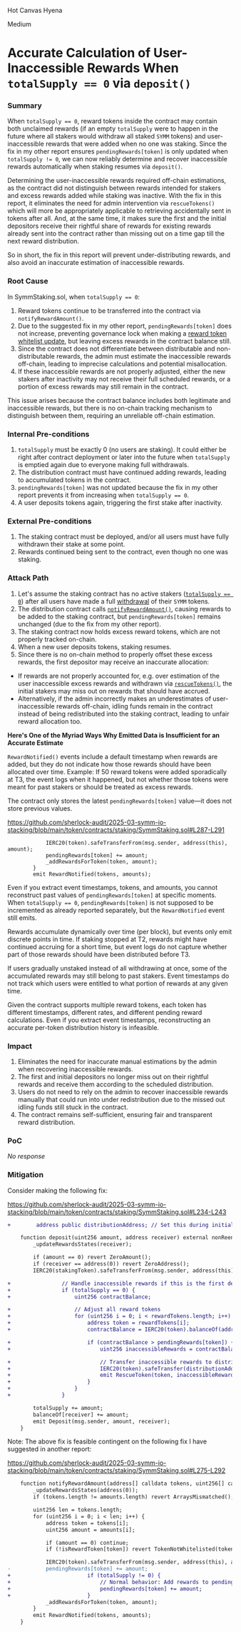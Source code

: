 Hot Canvas Hyena

Medium

# Accurate Calculation of User-Inaccessible Rewards When `totalSupply == 0` via `deposit()`

### Summary

When `totalSupply == 0`, reward tokens inside the contract may contain both unclaimed rewards (if an empty `totalSupply` were to happen in the future where all stakers would withdraw all staked `SYMM` tokens) and user-inaccessible rewards that were added when no one was staking. Since the fix in my other report ensures `pendingRewards[token]` is only updated when `totalSupply != 0`, we can now reliably determine and recover inaccessible rewards automatically when staking resumes via `deposit()`.

Determining the user-inaccessible rewards required off-chain estimations, as the contract did not distinguish between rewards intended for stakers and excess rewards added while staking was inactive. With the fix in this report, it eliminates the need for admin intervention via `rescueTokens()` which will more be appropriately applicable to retrieving accidentally sent in tokens after all. And, at the same time, it makes sure the first and the initial depositors receive their rightful share of rewards for existing rewards already sent into the contract rather than missing out on a time gap till the next reward distribution. 

So in short, the fix in this report will prevent under-distributing rewards, and also avoid an inaccurate estimation of inaccessible rewards.

### Root Cause

In SymmStaking.sol, when `totalSupply == 0`:

1. Reward tokens continue to be transferred into the contract via `notifyRewardAmount()`.
2. Due to the suggested fix in my other report, `pendingRewards[token]` does not increase, preventing governance lock when making a [reward token whitelist update](https://github.com/sherlock-audit/2025-03-symm-io-stacking/blob/main/token/contracts/staking/SymmStaking.sol#L320), but leaving excess rewards in the contract balance still.
3. Since the contract does not differentiate between distributable and non-distributable rewards, the admin must estimate the inaccessible rewards off-chain, leading to imprecise calculations and potential misallocation.
4. If these inaccessible rewards are not properly adjusted, either the new stakers after inactivity may not receive their full scheduled rewards, or a portion of excess rewards may still remain in the contract.

This issue arises because the contract balance includes both legitimate and inaccessible rewards, but there is no on-chain tracking mechanism to distinguish between them, requiring an unreliable off-chain estimation.

### Internal Pre-conditions

1. `totalSupply` must be exactly 0 (no users are staking). It could either be right after contract deployment or later into the future when `totalSupply` is emptied again due to everyone making full withdrawals.
2. The distribution contract must have continued adding rewards, leading to accumulated tokens in the contract.
3. `pendingRewards[token]` was not updated because the fix in my other report prevents it from increasing when `totalSupply == 0`.
4. A user deposits tokens again, triggering the first stake after inactivity.

### External Pre-conditions

1. The staking contract must be deployed, and/or all users must have fully withdrawn their stake at some point.
2. Rewards continued being sent to the contract, even though no one was staking.

### Attack Path

1. Let's assume the staking contract has no active stakers ([`totalSupply == 0`](https://github.com/sherlock-audit/2025-03-symm-io-stacking/blob/main/token/contracts/staking/SymmStaking.sol#L240)) after all users have made a full [withdrawal](https://github.com/sherlock-audit/2025-03-symm-io-stacking/blob/main/token/contracts/staking/SymmStaking.sol#L257) of their `SYMM` tokens.
2. The distribution contract calls [`notifyRewardAmount()`](https://github.com/sherlock-audit/2025-03-symm-io-stacking/blob/main/token/contracts/staking/SymmStaking.sol#L275-L292), causing rewards to be added to the staking contract, but `pendingRewards[token]` remains unchanged (due to the fix from my other report).
3. The staking contract now holds excess reward tokens, which are not properly tracked on-chain.
4. When a new user deposits tokens, staking resumes.
5. Since there is no on-chain method to properly offset these excess rewards, the first depositor may receive an inaccurate allocation:
- If rewards are not properly accounted for, e.g. over estimation of the user inaccessible excess rewards and withdrawn via [`rescueTokens()`](https://github.com/sherlock-audit/2025-03-symm-io-stacking/blob/main/token/contracts/staking/SymmStaking.sol#L337-L346), the initial stakers may miss out on rewards that should have accrued.
- Alternatively, if the admin incorrectly makes an underestimates of user-inaccessible rewards off-chain, idling funds remain in the contract instead of being redistributed into the staking contract, leading to unfair reward allocation too.

**Here's One of the Myriad Ways Why Emitted Data is Insufficient for an Accurate Estimate**

`RewardNotified()` events include a default timestamp when rewards are added, but they do not indicate how those rewards should have been allocated over time. Example: If 50 reward tokens were added sporadically at T3, the event logs when it happened, but not whether those tokens were meant for past stakers or should be treated as excess rewards.

The contract only stores the latest `pendingRewards[token]` value—it does not store previous values. 

https://github.com/sherlock-audit/2025-03-symm-io-stacking/blob/main/token/contracts/staking/SymmStaking.sol#L287-L291

```solidity
			IERC20(token).safeTransferFrom(msg.sender, address(this), amount);
			pendingRewards[token] += amount;
			_addRewardsForToken(token, amount);
		}
		emit RewardNotified(tokens, amounts);
```
Even if you extract event timestamps, tokens, and amounts, you cannot reconstruct past values of `pendingRewards[token]` at specific moments. When `totalSupply == 0`, `pendingRewards[token]` is not supposed to be incremented as already reported separately, but the `RewardNotified` event still emits.

Rewards accumulate dynamically over time (per block), but events only emit discrete points in time. If staking stopped at T2, rewards might have continued accruing for a short time, but event logs do not capture whether part of those rewards should have been distributed before T3.

If users gradually unstaked instead of all withdrawing at once, some of the accumulated rewards may still belong to past stakers. Event timestamps do not track which users were entitled to what portion of rewards at any given time.

Given the contract supports multiple reward tokens, each token has different timestamps, different rates, and different pending reward calculations. Even if you extract event timestamps, reconstructing an accurate per-token distribution history is infeasible.

### Impact

1. Eliminates the need for inaccurate manual estimations by the admin when recovering inaccessible rewards.
2. The first and initial depositors no longer miss out on their rightful rewards and receive them according to the scheduled distribution.
3. Users do not need to rely on the admin to recover inaccessible rewards manually that could run into under redistribution due to the missed out idling funds still stuck in the contract.
4. The contract remains self-sufficient, ensuring fair and transparent reward distribution.

### PoC

_No response_

### Mitigation

Consider making the following fix:

https://github.com/sherlock-audit/2025-03-symm-io-stacking/blob/main/token/contracts/staking/SymmStaking.sol#L234-L243

```diff
+        address public distributionAddress; // Set this during initialization

	function deposit(uint256 amount, address receiver) external nonReentrant whenNotPaused {
		_updateRewardsStates(receiver);

		if (amount == 0) revert ZeroAmount();
		if (receiver == address(0)) revert ZeroAddress();
		IERC20(stakingToken).safeTransferFrom(msg.sender, address(this), amount);

+                // Handle inaccessible rewards if this is the first deposit after `totalSupply == 0`
+                if (totalSupply == 0) {
+                    uint256 contractBalance;

+                    // Adjust all reward tokens
+                    for (uint256 i = 0; i < rewardTokens.length; i++) {
+                        address token = rewardTokens[i];
+                        contractBalance = IERC20(token).balanceOf(address(this));

+                        if (contractBalance > pendingRewards[token]) {
+                            uint256 inaccessibleRewards = contractBalance - pendingRewards[token];

+                            // Transfer inaccessible rewards to distribution address
+                            IERC20(token).safeTransfer(distributionAddress, inaccessibleRewards);
+                            emit RescueToken(token, inaccessibleRewards, distributionAddress);
+                        }
+                    }
+                }

		totalSupply += amount;
		balanceOf[receiver] += amount;
		emit Deposit(msg.sender, amount, receiver);
	}
```

Note: The above fix is feasible contingent on the following fix I have suggested in another report:

https://github.com/sherlock-audit/2025-03-symm-io-stacking/blob/main/token/contracts/staking/SymmStaking.sol#L275-L292

```diff
	function notifyRewardAmount(address[] calldata tokens, uint256[] calldata amounts) external nonReentrant whenNotPaused {
		_updateRewardsStates(address(0));
		if (tokens.length != amounts.length) revert ArraysMismatched();

		uint256 len = tokens.length;
		for (uint256 i = 0; i < len; i++) {
			address token = tokens[i];
			uint256 amount = amounts[i];

			if (amount == 0) continue;
			if (!isRewardToken[token]) revert TokenNotWhitelisted(token);

			IERC20(token).safeTransferFrom(msg.sender, address(this), amount);
-			pendingRewards[token] += amount;
+                        if (totalSupply != 0) {
+                            // Normal behavior: Add rewards to pendingRewards
+                            pendingRewards[token] += amount;
+                        }
			_addRewardsForToken(token, amount);
		}
		emit RewardNotified(tokens, amounts);
	}
```